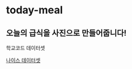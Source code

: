 # today-meal


## 오늘의 급식을 사진으로 만들어줍니다!

학교코드 데이터셋

[나이스 데이터셋](https://open.neis.go.kr/portal/data/service/selectServicePage.do?page=1&rows=10&sortColumn=&sortDirection=&infId=OPEN17020190531110010104913&infSeq=1#none)
